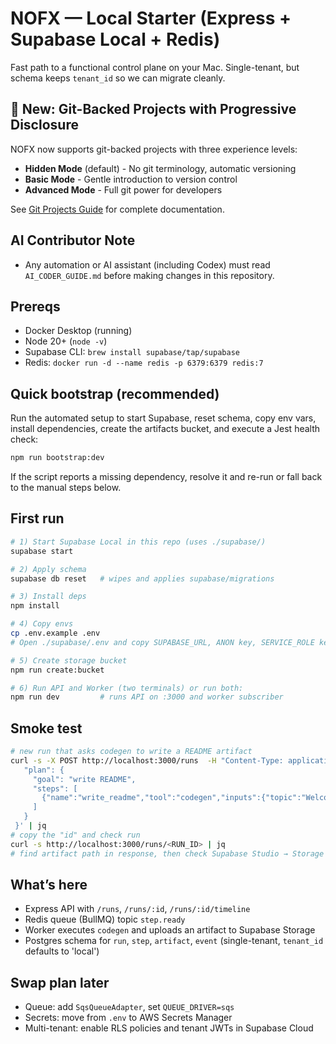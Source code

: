 # NOFX — Local Starter (Express + Supabase Local + Redis)

Fast path to a functional control plane on your Mac. Single-tenant, but schema keeps `tenant_id` so we can migrate cleanly.

## 🎉 New: Git-Backed Projects with Progressive Disclosure

NOFX now supports git-backed projects with three experience levels:
- **Hidden Mode** (default) - No git terminology, automatic versioning
- **Basic Mode** - Gentle introduction to version control
- **Advanced Mode** - Full git power for developers

See [Git Projects Guide](docs/GIT_PROJECTS_GUIDE.md) for complete documentation.

## AI Contributor Note
- Any automation or AI assistant (including Codex) must read `AI_CODER_GUIDE.md` before making changes in this repository.

## Prereqs
- Docker Desktop (running)
- Node 20+ (`node -v`)
- Supabase CLI: `brew install supabase/tap/supabase`
- Redis: `docker run -d --name redis -p 6379:6379 redis:7`

## Quick bootstrap (recommended)
Run the automated setup to start Supabase, reset schema, copy env vars, install dependencies, create the artifacts bucket, and execute a Jest health check:
```bash
npm run bootstrap:dev
```
If the script reports a missing dependency, resolve it and re-run or fall back to the manual steps below.

## First run
```bash
# 1) Start Supabase Local in this repo (uses ./supabase/)
supabase start

# 2) Apply schema
supabase db reset   # wipes and applies supabase/migrations

# 3) Install deps
npm install

# 4) Copy envs
cp .env.example .env
# Open ./supabase/.env and copy SUPABASE_URL, ANON key, SERVICE_ROLE key into .env

# 5) Create storage bucket
npm run create:bucket

# 6) Run API and Worker (two terminals) or run both:
npm run dev         # runs API on :3000 and worker subscriber
```

## Smoke test
```bash
# new run that asks codegen to write a README artifact
curl -s -X POST http://localhost:3000/runs  -H "Content-Type: application/json"  -d '{
   "plan": {
     "goal": "write README",
     "steps": [
       {"name":"write_readme","tool":"codegen","inputs":{"topic":"Welcome to NOFX","bullets":["Control plane","Verification","Workers"]}}
     ]
   }
 }' | jq
# copy the "id" and check run
curl -s http://localhost:3000/runs/<RUN_ID> | jq
# find artifact path in response, then check Supabase Studio → Storage → artifacts bucket
```

## What’s here
- Express API with `/runs`, `/runs/:id`, `/runs/:id/timeline`
- Redis queue (BullMQ) topic `step.ready`
- Worker executes `codegen` and uploads an artifact to Supabase Storage
- Postgres schema for `run`, `step`, `artifact`, `event` (single-tenant, `tenant_id` defaults to 'local')

## Swap plan later
- Queue: add `SqsQueueAdapter`, set `QUEUE_DRIVER=sqs`
- Secrets: move from `.env` to AWS Secrets Manager
- Multi-tenant: enable RLS policies and tenant JWTs in Supabase Cloud
